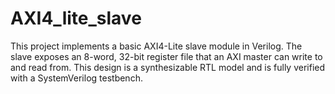 # AXI4_lite_slave
This project implements a basic AXI4-Lite slave module in Verilog. The slave exposes an 8-word, 32-bit register file that an AXI master can write to and read from. This design is a synthesizable RTL model and is fully verified with a SystemVerilog testbench.
